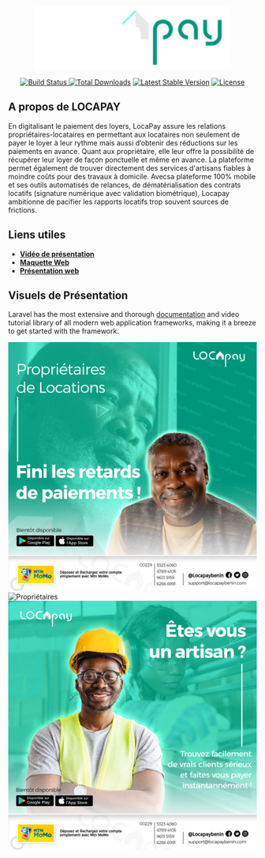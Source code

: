 <p align="center"><a href="https://laravel.com" target="_blank">
<img src="/public/locapay/logo.png" width="400" alt="Laravel Logo"></a></p>



<p align="center">
    <a href="https://github.com/laravel/framework/actions">
    <img src="https://github.com/laravel/framework/workflows/tests/badge.svg" alt="Build Status">
    </a>
<a href="https://packagist.org/packages/laravel/framework"><img src="https://img.shields.io/packagist/dt/laravel/framework" alt="Total Downloads"></a>
<a href="https://packagist.org/packages/laravel/framework"><img src="https://img.shields.io/packagist/v/laravel/framework" alt="Latest Stable Version"></a>
<a href="https://packagist.org/packages/laravel/framework"><img src="https://img.shields.io/packagist/l/laravel/framework" alt="License"></a>
</p>

## A propos de LOCAPAY

En digitalisant le paiement des loyers, LocaPay assure les relations propriétaires-locataires en
permettant aux locataires non seulement de payer le loyer à leur rythme mais aussi d’obtenir des
réductions sur les paiements en avance. Quant aux propriétaire, elle leur offre la possibilité de
récupérer leur loyer de façon ponctuelle et même en avance. La plateforme permet également de
trouver directement des services d&#39;artisans fiables à moindre coûts pour des travaux à domicile. Avecsa plateforme 100% mobile et ses outils automatisés de relances, de dématérialisation des contrats
locatifs (signature numérique avec validation biométrique), Locapay ambitionne de pacifier les
rapports locatifs trop souvent sources de frictions.

<!-- - [Simple, fast routing engine](https://laravel.com/docs/routing).
- [Powerful dependency injection container](https://laravel.com/docs/container).
- Multiple back-ends for [session](https://laravel.com/docs/session) and [cache](https://laravel.com/docs/cache) storage.
- Expressive, intuitive [database ORM](https://laravel.com/docs/eloquent).
- Database agnostic [schema migrations](https://laravel.com/docs/migrations).
- [Robust background job processing](https://laravel.com/docs/queues).
- [Real-time event broadcasting](https://laravel.com/docs/broadcasting). -->

<!-- Laravel is accessible, powerful, and provides tools required for large, robust applications. -->



<!-- You may also try the [Laravel Bootcamp](https://bootcamp.laravel.com), where you will be guided through building a modern Laravel application from scratch.

If you don't feel like reading, [Laracasts](https://laracasts.com) can help. Laracasts contains over 2000 video tutorials on a range of topics including Laravel, modern PHP, unit testing, and JavaScript. Boost your skills by digging into our comprehensive video library. -->

## Liens utiles

<!-- We would like to extend our thanks to the following sponsors for funding Laravel development. If you are interested in becoming a sponsor, please visit the [Laravel Partners program](https://partners.laravel.com). -->

<!-- ### Premium Partners -->

- **[Vidéo de présentation](https://drive.google.com/file/d/1O6OCEaDCW0gl-PMP4qe55KrziK1ddYRB/view?usp=drive_link)**
- **[Maquette Web](https://www.figma.com/file/3gHRzdbkQ7MMayEaxPPyiP/LocaPay?type=design&node-id=0%3A1&mode=design&t=EtT0pez9xu4CswOe-1)**
- **[Présentation web](https://webcreation-dev.github.io/LOCAPAY_APP)**

## Visuels de Présentation

Laravel has the most extensive and thorough [documentation](https://laravel.com/docs) and video tutorial library of all modern web application frameworks, making it a breeze to get started with the framework.

<img src="/public/locapay/proprios.jpg" alt="Propriétaires">
<br/>
<img src="/public/locapay/locataires.jpg" alt="Propriétaires">
<br/>
<img src="/public/locapay/artisans.jpg" alt="Propriétaires">
<br/>

<!-- ## Contributing

Thank you for considering contributing to the Laravel framework! The contribution guide can be found in the [Laravel documentation](https://laravel.com/docs/contributions).

## Code of Conduct

In order to ensure that the Laravel community is welcoming to all, please review and abide by the [Code of Conduct](https://laravel.com/docs/contributions#code-of-conduct).

## Security Vulnerabilities

If you discover a security vulnerability within Laravel, please send an e-mail to Taylor Otwell via [taylor@laravel.com](mailto:taylor@laravel.com). All security vulnerabilities will be promptly addressed.

## License

The Laravel framework is open-sourced software licensed under the [MIT license](https://opensource.org/licenses/MIT). -->
